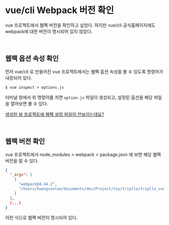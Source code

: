 # vue/cli Webpack 버전 확인

vue 프로젝트에서 웹팩 버전을 확인하고 싶었다. 하지만 vue/cli 공식홈페이지에도 webpack에 대한 버전이 명시되어 있지 않았다.

<br/>

## 웹팩 옵션 속성 확인

먼저 vue/cli 로 만들어진 vue 프로젝트에서는 웹팩 옵션 속성을 볼 수 있도록 명령어가 내장되어 있다.

```shell
$ vue inspect > options.js
```

터미널 창에서 위 명령어를 치면 `option.js` 파일이 생성되고, 설정된 옵션을 해당 파일을 열어보면 볼 수 있다.

[생성된 뷰 프로젝트에 웹팩 설정 파일이 안보이는데요?](https://joshua1988.github.io/vue-camp/webpack/project-setup.html#%EC%83%9D%EC%84%B1%EB%90%9C-%EB%B7%B0-%ED%94%84%EB%A1%9C%EC%A0%9D%ED%8A%B8%EC%97%90-%EC%9B%B9%ED%8C%A9-%EC%84%A4%EC%A0%95-%ED%8C%8C%EC%9D%BC%EC%9D%B4-%EC%95%88%EB%B3%B4%EC%9D%B4%EB%8A%94%EB%8D%B0%EC%9A%94)

<br/>

## 웹팩 버전 확인

vue 프로젝트에서 node_modules > webpack > package.json 에 보면 해당 웹팩 버전을 알 수 있다.

```json
{
  "_args": [
    [
      "webpack@4.44.2",
      "/Users/hwangsuntae/Documents/dev/Project/toy/tripllo/tripllo_vue"
    ]
  ],
  (...)
}
```

이런 식으로 웹팩 버전이 명시되어 있다.
